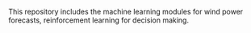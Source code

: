 This repository includes the machine learning modules for wind power forecasts, reinforcement learning for decision making.
